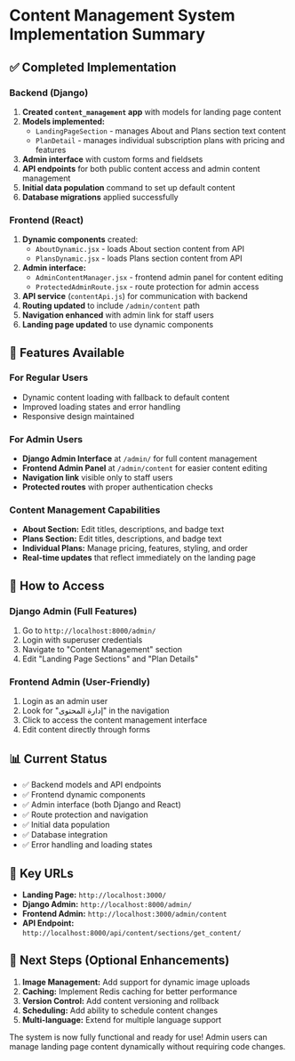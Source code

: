 # Content Management System Implementation Summary

## ✅ Completed Implementation

### Backend (Django)

1. **Created `content_management` app** with models for landing page content
2. **Models implemented:**
   - `LandingPageSection` - manages About and Plans section text content
   - `PlanDetail` - manages individual subscription plans with pricing and features
3. **Admin interface** with custom forms and fieldsets
4. **API endpoints** for both public content access and admin content management
5. **Initial data population** command to set up default content
6. **Database migrations** applied successfully

### Frontend (React)

1. **Dynamic components** created:
   - `AboutDynamic.jsx` - loads About section content from API
   - `PlansDynamic.jsx` - loads Plans section content from API
2. **Admin interface:**
   - `AdminContentManager.jsx` - frontend admin panel for content editing
   - `ProtectedAdminRoute.jsx` - route protection for admin access
3. **API service** (`contentApi.js`) for communication with backend
4. **Routing updated** to include `/admin/content` path
5. **Navigation enhanced** with admin link for staff users
6. **Landing page updated** to use dynamic components

## 🔧 Features Available

### For Regular Users

- Dynamic content loading with fallback to default content
- Improved loading states and error handling
- Responsive design maintained

### For Admin Users

- **Django Admin Interface** at `/admin/` for full content management
- **Frontend Admin Panel** at `/admin/content` for easier content editing
- **Navigation link** visible only to staff users
- **Protected routes** with proper authentication checks

### Content Management Capabilities

- **About Section:** Edit titles, descriptions, and badge text
- **Plans Section:** Edit titles, descriptions, and badge text
- **Individual Plans:** Manage pricing, features, styling, and order
- **Real-time updates** that reflect immediately on the landing page

## 🚀 How to Access

### Django Admin (Full Features)

1. Go to `http://localhost:8000/admin/`
2. Login with superuser credentials
3. Navigate to "Content Management" section
4. Edit "Landing Page Sections" and "Plan Details"

### Frontend Admin (User-Friendly)

1. Login as an admin user
2. Look for "إدارة المحتوى" in the navigation
3. Click to access the content management interface
4. Edit content directly through forms

## 📊 Current Status

- ✅ Backend models and API endpoints
- ✅ Frontend dynamic components
- ✅ Admin interface (both Django and React)
- ✅ Route protection and navigation
- ✅ Initial data population
- ✅ Database integration
- ✅ Error handling and loading states

## 🔗 Key URLs

- **Landing Page:** `http://localhost:3000/`
- **Django Admin:** `http://localhost:8000/admin/`
- **Frontend Admin:** `http://localhost:3000/admin/content`
- **API Endpoint:** `http://localhost:8000/api/content/sections/get_content/`

## 📝 Next Steps (Optional Enhancements)

1. **Image Management:** Add support for dynamic image uploads
2. **Caching:** Implement Redis caching for better performance
3. **Version Control:** Add content versioning and rollback
4. **Scheduling:** Add ability to schedule content changes
5. **Multi-language:** Extend for multiple language support

The system is now fully functional and ready for use! Admin users can manage landing page content dynamically without requiring code changes.
